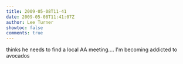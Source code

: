 ```yaml
---
title: 2009-05-08T11-41
date: 2009-05-08T11:41:07Z
author: Lee Turner
showtoc: false
comments: true
---
```


thinks he needs to find a local AA meeting.... I'm becoming addicted to avocados

